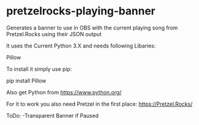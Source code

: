 # pretzelrocks-playing-banner
Generates a banner to use in OBS with the current playing song from Pretzel.Rocks using their JSON output

It uses the Current Python 3.X and needs following Libaries:

Pillow

To install it simply use pip:

pip install Pillow

Also get Python from https://www.python.org/

For it to work you also need Pretzel in the first place:
https://Pretzel.Rocks/


ToDo:
-Transparent Banner if Paused
